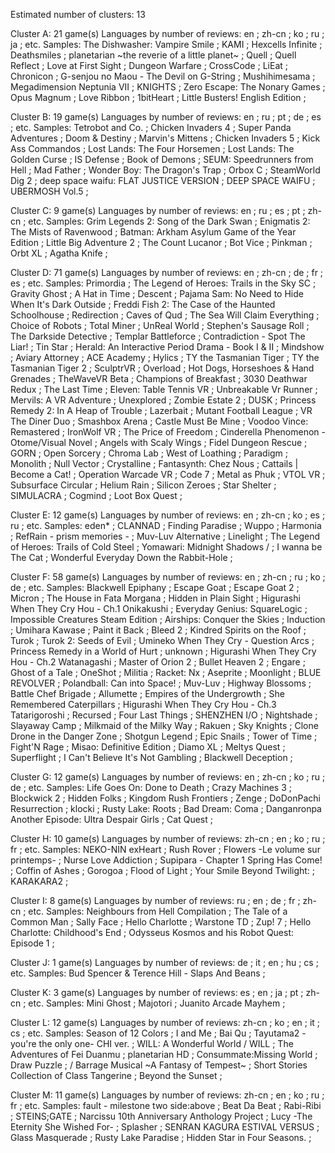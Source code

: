 Estimated number of clusters: 13

Cluster A:	 21 game(s)
Languages by number of reviews:	 en ; zh-cn ; ko ; ru ; ja ; etc.
Samples:
	 The Dishwasher: Vampire Smile ;	 KAMI ;	 Hexcells Infinite ;	 Deathsmiles ;	 planetarian ~the reverie of a little planet~ ;
	 Quell ;	 Quell Reflect ;	 Love at First Sight ;	 Dungeon Warfare ;	 CrossCode ;
	 LiEat ;	 Chronicon ;	 G-senjou no Maou - The Devil on G-String ;	 Mushihimesama ;	 Megadimension Neptunia VII ;
	 KNIGHTS ;	 Zero Escape: The Nonary Games ;	 Opus Magnum ;	 Love Ribbon ;	 1bitHeart ;
	 Little Busters! English Edition ;	

Cluster B:	 19 game(s)
Languages by number of reviews:	 en ; ru ; pt ; de ; es ; etc.
Samples:
	 Tetrobot and Co. ;	 Chicken Invaders 4 ;	 Super Panda Adventures ;	 Doom & Destiny ;	 Marvin's Mittens ;
	 Chicken Invaders 5 ;	 Kick Ass Commandos ;	 Lost Lands: The Four Horsemen ;	 Lost Lands: The Golden Curse ;	 IS Defense ;
	 Book of Demons ;	 SEUM: Speedrunners from Hell ;	 Mad Father ;	 Wonder Boy: The Dragon's Trap ;	 Orbox C ;
	 SteamWorld Dig 2 ;	 deep space waifu: FLAT JUSTICE VERSION ;	 DEEP SPACE WAIFU ;	 UBERMOSH Vol.5 ;	

Cluster C:	 9 game(s)
Languages by number of reviews:	 en ; ru ; es ; pt ; zh-cn ; etc.
Samples:
	 Grim Legends 2: Song of the Dark Swan ;	 Enigmatis 2: The Mists of Ravenwood ;	 Batman: Arkham Asylum Game of the Year Edition ;	 Little Big Adventure 2 ;	 The Count Lucanor ;
	 Bot Vice ;	 Pinkman ;	 Orbt XL ;	 Agatha Knife ;	

Cluster D:	 71 game(s)
Languages by number of reviews:	 en ; zh-cn ; de ; fr ; es ; etc.
Samples:
	 Primordia ;	 The Legend of Heroes: Trails in the Sky SC ;	 Gravity Ghost ;	 A Hat in Time ;	 Descent ;
	 Pajama Sam: No Need to Hide When It's Dark Outside ;	 Freddi Fish 2: The Case of the Haunted Schoolhouse ;	 Redirection ;	 Caves of Qud ;	 The Sea Will Claim Everything ;
	 Choice of Robots ;	 Total Miner ;	 UnReal World ;	 Stephen's Sausage Roll ;	 The Darkside Detective ;
	 Templar Battleforce ;	 Contradiction - Spot The Liar! ;	 Tin Star ;	 Herald: An Interactive Period Drama - Book I & II ;	 Mindshow ;
	 Aviary Attorney ;	 ACE Academy ;	 Hylics ;	 TY the Tasmanian Tiger ;	 TY the Tasmanian Tiger 2 ;
	 SculptrVR ;	 Overload ;	 Hot Dogs, Horseshoes & Hand Grenades ;	 TheWaveVR Beta ;	 Champions of Breakfast ;
	 3030 Deathwar Redux ;	 The Last Time ;	 Eleven: Table Tennis VR ;	 Unbreakable Vr Runner ;	 Mervils: A VR Adventure ;
	 Unexplored ;	 Zombie Estate 2 ;	 DUSK ;	 Princess Remedy 2: In A Heap of Trouble ;	 Lazerbait ;
	 Mutant Football League ;	 VR The Diner Duo ;	 Smashbox Arena ;	 Castle Must Be Mine ;	 Voodoo Vince: Remastered ;
	 IronWolf VR ;	 The Price of Freedom ;	 Cinderella Phenomenon - Otome/Visual Novel ;	 Angels with Scaly Wings ;	 Fidel Dungeon Rescue ;
	 GORN ;	 Open Sorcery ;	 Chroma Lab ;	 West of Loathing ;	 Paradigm ;
	 Monolith ;	 Null Vector ;	 Crystalline ;	 Fantasynth: Chez Nous ;	 Cattails | Become a Cat! ;
	 Operation Warcade VR ;	 Code 7 ;	 Metal as Phuk ;	 VTOL VR ;	 Subsurface Circular ;
	 Helium Rain ;	 Silicon Zeroes ;	 Star Shelter ;	 SIMULACRA ;	 Cogmind ;
	 Loot Box Quest ;	

Cluster E:	 12 game(s)
Languages by number of reviews:	 en ; zh-cn ; ko ; es ; ru ; etc.
Samples:
	 eden* ;	 CLANNAD ;	 Finding Paradise ;	 Wuppo ;	 Harmonia ;
	 RefRain - prism memories - ;	 Muv-Luv Alternative ;	 Linelight ;	 The Legend of Heroes: Trails of Cold Steel ;	 Yomawari: Midnight Shadows /  ;
	 I wanna be The Cat ;	 Wonderful Everyday Down the Rabbit-Hole ;	

Cluster F:	 58 game(s)
Languages by number of reviews:	 en ; zh-cn ; ru ; ko ; de ; etc.
Samples:
	 Blackwell Epiphany ;	 Escape Goat ;	 Escape Goat 2 ;	 Micron ;	 The House in Fata Morgana ;
	 Hidden in Plain Sight ;	 Higurashi When They Cry Hou - Ch.1 Onikakushi ;	 Everyday Genius: SquareLogic ;	 Impossible Creatures Steam Edition ;	 Airships: Conquer the Skies ;
	 Induction ;	 Umihara Kawase ;	 Paint it Back ;	 Bleed 2 ;	 Kindred Spirits on the Roof ;
	 Turok ;	 Turok 2: Seeds of Evil ;	 Umineko When They Cry - Question Arcs ;	 Princess Remedy in a World of Hurt ;	 unknown ;
	 Higurashi When They Cry Hou - Ch.2 Watanagashi ;	 Master of Orion 2 ;	 Bullet Heaven 2 ;	 Engare ;	 Ghost of a Tale ;
	 OneShot ;	 Militia ;	 Racket: Nx ;	 Aseprite ;	 Moonlight ;
	 BLUE REVOLVER ;	 Polandball: Can into Space! ;	 Muv-Luv ;	 Highway Blossoms ;	 Battle Chef Brigade ;
	 Allumette ;	 Empires of the Undergrowth ;	 She Remembered Caterpillars ;	 Higurashi When They Cry Hou - Ch.3 Tatarigoroshi ;	 Recursed ;
	 Four Last Things ;	 SHENZHEN I/O ;	 Nightshade ;	 Slayaway Camp ;	 Milkmaid of the Milky Way ;
	 Rakuen ;	 Sky Knights ;	 Clone Drone in the Danger Zone ;	 Shotgun Legend ;	 Epic Snails ;
	 Tower of Time ;	 Fight'N Rage ;	 Misao: Definitive Edition ;	 Diamo XL ;	 Meltys Quest ;
	 Superflight ;	 I Can't Believe It's Not Gambling ;	 Blackwell Deception ;	

Cluster G:	 12 game(s)
Languages by number of reviews:	 en ; zh-cn ; ko ; ru ; de ; etc.
Samples:
	 Life Goes On: Done to Death ;	 Crazy Machines 3 ;	 Blockwick 2 ;	 Hidden Folks ;	 Kingdom Rush Frontiers ;
	 Zenge ;	 DoDonPachi Resurrection ;	 klocki ;	 Rusty Lake: Roots ;	 Bad Dream: Coma ;
	 Danganronpa Another Episode: Ultra Despair Girls ;	 Cat Quest ;	

Cluster H:	 10 game(s)
Languages by number of reviews:	 zh-cn ; en ; ko ; ru ; fr ; etc.
Samples:
	 NEKO-NIN exHeart ;	 Rush Rover ;	 Flowers -Le volume sur printemps- ;	 Nurse Love Addiction ;	 Supipara - Chapter 1 Spring Has Come! ;
	 Coffin of Ashes ;	 Gorogoa ;	 Flood of Light ;	 Your Smile Beyond Twilight: ;	 KARAKARA2 ;
	

Cluster I:	 8 game(s)
Languages by number of reviews:	 ru ; en ; de ; fr ; zh-cn ; etc.
Samples:
	 Neighbours from Hell Compilation ;	 The Tale of a Common Man ;	 Sally Face ;	 Hello Charlotte ;	 Warstone TD ;
	 Zup! 7 ;	 Hello Charlotte: Childhood's End ;	 Odysseus Kosmos and his Robot Quest: Episode 1 ;	

Cluster J:	 1 game(s)
Languages by number of reviews:	 de ; it ; en ; hu ; cs ; etc.
Samples:
	 Bud Spencer & Terence Hill - Slaps And Beans ;	

Cluster K:	 3 game(s)
Languages by number of reviews:	 es ; en ; ja ; pt ; zh-cn ; etc.
Samples:
	 Mini Ghost ;	 Majotori ;	 Juanito Arcade Mayhem ;	

Cluster L:	 12 game(s)
Languages by number of reviews:	 zh-cn ; ko ; en ; it ; cs ; etc.
Samples:
	 Season of 12 Colors ;	 I and Me ;	 Bai Qu  ;	 Tayutama2 -you're the only one- CHI ver. ;	 WILL: A Wonderful World / WILL ;
	 The Adventures of Fei Duanmu  ;	 planetarian HD ;	 Consummate:Missing World ;	 Draw Puzzle ;	   / Barrage Musical  ~A Fantasy of Tempest~ ;
	 Short Stories Collection of Class Tangerine ;	 Beyond the Sunset  ;	

Cluster M:	 11 game(s)
Languages by number of reviews:	 zh-cn ; en ; ko ; ru ; fr ; etc.
Samples:
	 fault - milestone two side:above ;	 Beat Da Beat ;	 Rabi-Ribi ;	 STEINS;GATE ;	 Narcissu 10th Anniversary Anthology Project ;
	 Lucy -The Eternity She Wished For- ;	 Splasher ;	 SENRAN KAGURA ESTIVAL VERSUS ;	 Glass Masquerade ;	 Rusty Lake Paradise ;
	   Hidden Star in Four Seasons. ;	

